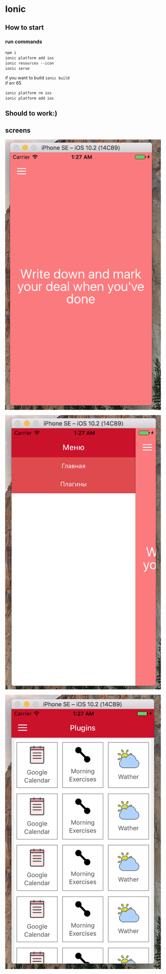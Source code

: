 # Ionic 

## How to start

### run commands 
`npm i`<br />
`ionic platform add ios`<br />
`ionic resources --icon`<br />
`ionic serve`

if you want to build
`ionic build`<br /> 
if err 65

`ionic platform rm ios`<br />
`ionic platform add ios`<br />

## Should to work:)

## screens

![alt tag](https://github.com/AndrewTi/freind-inc/blob/master/ionic-app/%D0%97%D0%BD%D1%96%D0%BC%D0%BE%D0%BA%20%D0%B5%D0%BA%D1%80%D0%B0%D0%BD%D0%B0%202017-03-13%20%D0%BE%2001.27.00.png)

![alt tag](https://github.com/AndrewTi/freind-inc/blob/master/ionic-app/%D0%97%D0%BD%D1%96%D0%BC%D0%BE%D0%BA%20%D0%B5%D0%BA%D1%80%D0%B0%D0%BD%D0%B0%202017-03-13%20%D0%BE%2001.27.09.png)

![alt tag](https://github.com/AndrewTi/freind-inc/blob/master/ionic-app/%D0%97%D0%BD%D1%96%D0%BC%D0%BE%D0%BA%20%D0%B5%D0%BA%D1%80%D0%B0%D0%BD%D0%B0%202017-03-13%20%D0%BE%2001.27.20.png)
